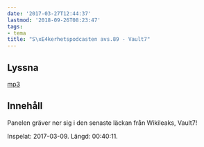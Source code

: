 ```yaml
---
date: '2017-03-27T12:44:37'
lastmod: '2018-09-26T08:23:47'
tags:
- tema
title: "S\xE4kerhetspodcasten avs.89 - Vault7"
---
```

## Lyssna

[mp3](http://traffic.libsyn.com/sakerhetspodcasten/Sakerhetspodcasten_2017-03-09_Vault7.mp3)

## Innehåll

Panelen gräver ner sig i den senaste läckan från Wikileaks, Vault7!

Inspelat: 2017-03-09. Längd: 00:40:11.
